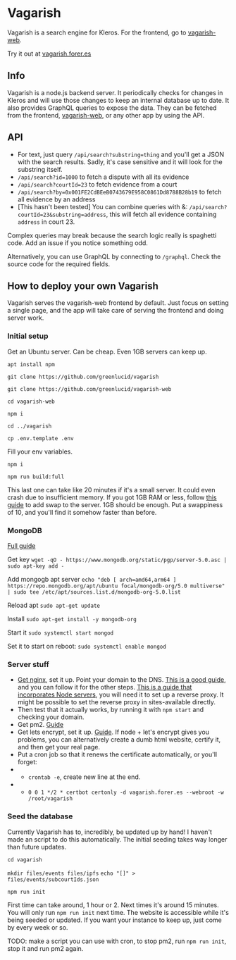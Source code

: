 # Vagarish

Vagarish is a search engine for Kleros. For the frontend, go to [vagarish-web](https://github.com/greenlucid/vagarish-web).

Try it out at [vagarish.forer.es](https://vagarish.forer.es)

## Info

Vagarish is a node.js backend server. It periodically checks for changes in Kleros and will use those changes to keep an internal database up to date.
It also provides GraphQL queries to expose the data. They can be fetched from the frontend, [vagarish-web](https://github.com/greenlucid/vagarish-web), or any other app by using the API.

## API

- For text, just query `/api/search?substring=thing` and you'll get a JSON with the search results. Sadly, it's case sensitive and it will look for the substring itself.
- `/api/search?id=1000` to fetch a dispute with all its evidence
- `/api/search?courtId=23` to fetch evidence from a court
- `/api/search?by=0x001FE2CdBEeB0743679E958C0861Dd8788B28b19` to fetch all evidence by an address
- [This hasn't been tested] You can combine queries with &: `/api/search?courtId=23&substring=address`, this will fetch all evidence containing `address` in court 23.

Complex queries may break because the search logic really is spaghetti code. Add an issue if you notice something odd.

Alternatively, you can use GraphQL by connecting to `/graphql`. Check the source code for the required fields.

## How to deploy your own Vagarish

Vagarish serves the vagarish-web frontend by default. Just focus on setting a single page, and the app will take care of serving the frontend and doing server work.

### Initial setup

Get an Ubuntu server. Can be cheap. Even 1GB servers can keep up.

`apt install npm`

`git clone https://github.com/greenlucid/vagarish`

`git clone https://github.com/greenlucid/vagarish-web`

`cd vagarish-web`

`npm i`

`cd ../vagarish`

`cp .env.template .env`

Fill your env variables. 

`npm i`

`npm run build:full`

This last one can take like 20 minutes if it's a small server. It could even crash due to insufficient memory. If you got 1GB RAM or less, follow [this guide](https://www.digitalocean.com/community/tutorials/how-to-add-swap-space-on-ubuntu-16-04) to add swap to the server. 1GB should be enough. Put a swappiness of 10, and you'll find it somehow faster than before.

### MongoDB

[Full guide](https://docs.mongodb.com/manual/tutorial/install-mongodb-on-ubuntu/)

Get key `wget -qO - https://www.mongodb.org/static/pgp/server-5.0.asc | sudo apt-key add -`

Add mongogb apt server `echo "deb [ arch=amd64,arm64 ] https://repo.mongodb.org/apt/ubuntu focal/mongodb-org/5.0 multiverse" | sudo tee /etc/apt/sources.list.d/mongodb-org-5.0.list`

Reload apt `sudo apt-get update` 

Install `sudo apt-get install -y mongodb-org`

Start it `sudo systemctl start mongod`

Set it to start on reboot: `sudo systemctl enable mongod`

### Server stuff

- [Get nginx](https://nginx.org/en/docs/beginners_guide.html), set it up. Point your domain to the DNS. [This is a good guide](https://landchad.net/nginx), and you can follow it for the other steps. [This is a guide that incorporates Node servers](https://snapshooter.com/blog/how-to-run-nodejs-server-with-nginx), you will need it to set up a reverse proxy. It might be possible to set the reverse proxy in sites-available directly.
- Then test that it actually works, by running it with `npm start` and checking your domain.
- Get pm2. [Guide](https://pm2.keymetrics.io/)
- Get lets encrypt, set it up. [Guide](https://landchad.net/certbot). If node + let's encrypt gives you problems, you can alternatively create a dumb html website, certify it, and then get your real page.
- Put a cron job so that it renews the certificate automatically, or you'll forget:
- * `crontab -e`, create new line at the end.
- * `0 0 1 */2 * certbot certonly -d vagarish.forer.es --webroot -w /root/vagarish`

### Seed the database

Currently Vagarish has to, incredibly, be updated up by hand! I haven't made an script to do this automatically.
The initial seeding takes way longer than future updates.

`cd vagarish`

`mkdir files/events files/ipfs`
`echo "[]" > files/events/subcourtIds.json`

`npm run init`

First time can take around, 1 hour or 2.
Next times it's around 15 minutes.
You will only run `npm run init` next time.
The website is accessible while it's being seeded or updated.
If you want your instance to keep up, just come by every week or so.

TODO: make a script you can use with cron, to stop pm2, run `npm run init`, stop it and run pm2 again.